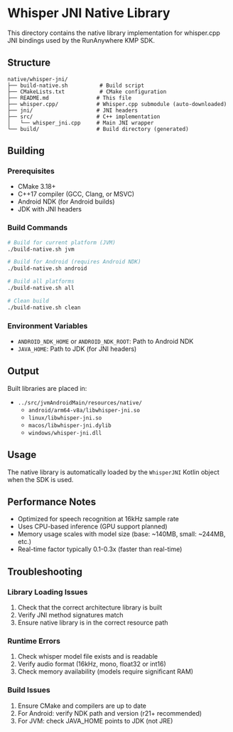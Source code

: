 # Whisper JNI Native Library

This directory contains the native library implementation for whisper.cpp JNI bindings used by the RunAnywhere KMP SDK.

## Structure

```
native/whisper-jni/
├── build-native.sh          # Build script
├── CMakeLists.txt           # CMake configuration
├── README.md               # This file
├── whisper.cpp/            # Whisper.cpp submodule (auto-downloaded)
├── jni/                    # JNI headers
├── src/                    # C++ implementation
│   └── whisper_jni.cpp     # Main JNI wrapper
└── build/                  # Build directory (generated)
```

## Building

### Prerequisites

- CMake 3.18+
- C++17 compiler (GCC, Clang, or MSVC)
- Android NDK (for Android builds)
- JDK with JNI headers

### Build Commands

```bash
# Build for current platform (JVM)
./build-native.sh jvm

# Build for Android (requires Android NDK)
./build-native.sh android

# Build all platforms
./build-native.sh all

# Clean build
./build-native.sh clean
```

### Environment Variables

- `ANDROID_NDK_HOME` or `ANDROID_NDK_ROOT`: Path to Android NDK
- `JAVA_HOME`: Path to JDK (for JNI headers)

## Output

Built libraries are placed in:
- `../src/jvmAndroidMain/resources/native/`
  - `android/arm64-v8a/libwhisper-jni.so`
  - `linux/libwhisper-jni.so`
  - `macos/libwhisper-jni.dylib`
  - `windows/whisper-jni.dll`

## Usage

The native library is automatically loaded by the `WhisperJNI` Kotlin object when the SDK is used.

## Performance Notes

- Optimized for speech recognition at 16kHz sample rate
- Uses CPU-based inference (GPU support planned)
- Memory usage scales with model size (base: ~140MB, small: ~244MB, etc.)
- Real-time factor typically 0.1-0.3x (faster than real-time)

## Troubleshooting

### Library Loading Issues

1. Check that the correct architecture library is built
2. Verify JNI method signatures match
3. Ensure native library is in the correct resource path

### Runtime Errors

1. Check whisper model file exists and is readable
2. Verify audio format (16kHz, mono, float32 or int16)
3. Check memory availability (models require significant RAM)

### Build Issues

1. Ensure CMake and compilers are up to date
2. For Android: verify NDK path and version (r21+ recommended)
3. For JVM: check JAVA_HOME points to JDK (not JRE)
